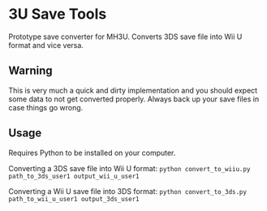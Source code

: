 # 3U Save Tools

Prototype save converter for MH3U. Converts 3DS save file into Wii U format and vice versa.

## **Warning**

This is very much a quick and dirty implementation and you should expect some data to not get converted properly. Always back up your save files in case things go wrong.

## Usage

Requires Python to be installed on your computer.

Converting a 3DS save file into Wii U format:
`python convert_to_wiiu.py path_to_3ds_user1 output_wii_u_user1`

Converting a Wii U save file into 3DS format:
`python convert_to_3ds.py path_to_wii_u_user1 output_3ds_user1`
